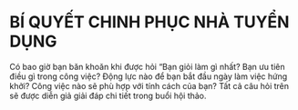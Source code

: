 # BÍ QUYẾT CHINH PHỤC NHÀ TUYỂN DỤNG

Có bao giờ bạn băn khoăn khi được hỏi “Bạn giỏi làm gì nhất? Bạn ưu tiên điều gì trong công việc? Động lực nào để bạn bắt đầu ngày làm việc hứng khởi? Công việc nào sẽ phù hợp với tính cách của bạn? Tất cả câu hỏi trên sẽ được diễn giả giải đáp chi tiết trong buổi hội thảo.